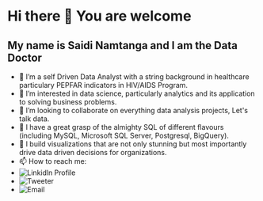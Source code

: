# Hi there 👋 You are welcome
## My name is Saidi Namtanga and I am the Data Doctor
+ 🔭 I’m a self Driven Data Analyst with a string background in healthcare particulary PEPFAR indicators in HIV/AIDS Program.
+ 🤔 I’m interested in data science, particularly analytics and its application to solving business problems.
+ 👯 I’m looking to collaborate on everything data analysis projects, Let's talk data.
+ 💬 I have a great grasp of the almighty SQL of different flavours (including MySQL, Microsoft SQL Server, Postgresql, BigQuery).
+ 🌱 I build visualizations that are not only stunning but most importantly drive data driven decisions for organizations.
+ 📫 How to reach me:
+ ![Linkidln Profile](#www.linkedin.com/in/saidi-namtanga-48218891)
+ ![Tweeter](#https://x.com/SNamtanga/verified_followers)
+ ![Email](#namtanga@gmail.com)

<!---
Namtanga/Namtanga is a ✨ special ✨ repository because its `README.md` (this file) appears on your GitHub profile.
You can click the Preview link to take a look at your changes.
--->
